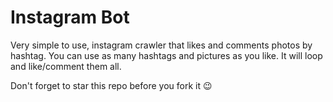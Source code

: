 # Instagram Bot
Very simple to use, instagram crawler that likes and comments photos by hashtag.
You can use as many hashtags and pictures as you like. It will loop and like/comment them all.

Don't forget to star this repo before you fork it 😉
